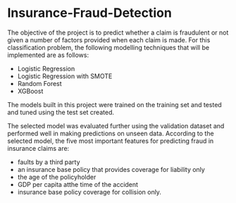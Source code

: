 # Insurance-Fraud-Detection

The objective of the project is to predict whether a claim is fraudulent or not given a number
of factors provided when each claim is made. For this classification problem, the following
modelling techniques that will be implemented are as follows:

- Logistic Regression
- Logistic Regression with SMOTE
- Random Forest
- XGBoost


The models built in this project were trained on the training set and tested and tuned using
the test set created.


The selected model was evaluated further using the validation dataset and performed well in
making predictions on unseen data. According to the selected model, the five most important
features for predicting fraud in insurance claims are:
- faults by a third party
- an insurance base policy that provides coverage for liability only
- the age of the policyholder
- GDP per capita atthe time of the accident
- insurance base policy coverage for collision only.

